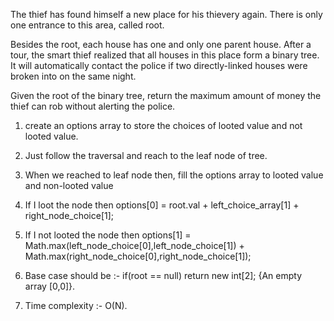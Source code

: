 The thief has found himself a new place for his thievery again. There is only one entrance to this area, called root.

Besides the root, each house has one and only one parent house. After a tour, the smart thief realized that all houses in this place form a binary tree. It will automatically contact the police if two directly-linked houses were broken into on the same night.

Given the root of the binary tree, return the maximum amount of money the thief can rob without alerting the police.

<!-- Approach -->

1. create an options array to store the choices of looted value and not looted value.

2. Just follow the traversal and reach to the leaf node of tree.

3. When we reached to leaf node then, fill the options array to looted value and non-looted value 

4. If I loot the node then options[0] = root.val + left_choice_array[1] + right_node_choice[1];

5. If I not looted the node then options[1] = Math.max(left_node_choice[0],left_node_choice[1]) + Math.max(right_node_choice[0],right_node_choice[1]);

6. Base case should be :- if(root == null) return new int[2];  {An empty array [0,0]}.

7. Time complexity :- O(N).